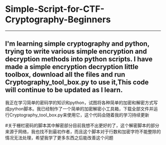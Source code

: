 # Simple-Script-for-CTF-Cryptography-Beginners
----------------------------------------------------------------------------------------------------------------------------------------------------------------------
I'm learning simple cryptography and python, trying to write various simple encryption and decryption methods into python scripts. I have made a simple encryption decryption little toolbox, download all the files and run Cryptography_tool_box.py to use it,This code will continue to be updated as I learn.
----------------------------------------------------------------------------------------------------------------------------------------------------------------------
我正在学习简单的密码学的知识和python，试图将各种简单的加密和解密方式写成python脚本。我已经制作了一个简单的加密解密小工具箱，下载全部文件并运行Cryptography_tool_box.py来使用它，这个代码会随着我的学习持续更新


#关于栅栏密码的脚本其中解密部分目前我想不出更好的了，这个解密脚本的部分来源于网络，我也找不到最初作者，而且这个脚本对于行数和加密字符不能整除的情况无法处理，希望我学了更多东西之后能改善这个问题
